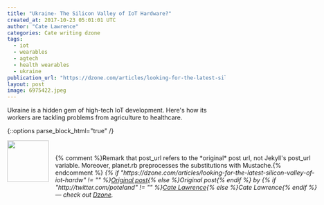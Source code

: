 ```yaml
---
title: "Ukraine- The Silicon Valley of IoT Hardware?"
created_at: 2017-10-23 05:01:01 UTC
author: "Cate Lawrence"
categories: Cate writing dzone
tags: 
  - iot
  - wearables
  - agtech
  - health wearables
  - ukraine
publication_url: "https://dzone.com/articles/looking-for-the-latest-silicon-valley-of-iot-hardw"
layout: post
image: 6975422.jpeg
---
```

Ukraine is a hidden gem of high-tech IoT development. Here's how its workers are tackling problems from agriculture to healthcare.


{::options parse_block_html="true" /}
<div class="author">
   <img src="http://www.rss-specifications.com/rss-spec-rss.gif" style="width: 96px; height: 96;">
   <span style="position: absolute; padding: 32px 15px;">{% comment %}Remark that post_url refers to the *original* post url, not Jekyll's post_url variable. Moreover, planet.rb preprocesses the substitutions with Mustache.{% endcomment %}
      <i>{% if "https://dzone.com/articles/looking-for-the-latest-silicon-valley-of-iot-hardw" != "" %}<a href="https://dzone.com/articles/looking-for-the-latest-silicon-valley-of-iot-hardw">Original post</a>{% else %}Original post{% endif %} by {% if "http://twitter.com/poteland" != "" %}<a href="http://twitter.com/poteland">Cate Lawrence</a>{% else %}Cate Lawrence{% endif %} &mdash; check out <a href="https://dzone.com">Dzone</a>.</i>
  </span>
</div>
